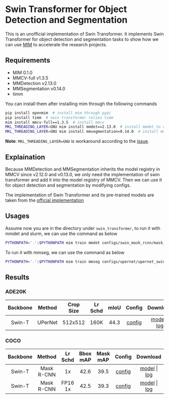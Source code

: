 # Swin Transformer for Object Detection and Segmentation

This is an unofficial implementation of Swin Transformer.
It implements Swin Transformer for object detection and segmentation tasks to show how we can use [MIM](https://github.com/open-mmlab/mim) to accelerate the research projects.

## Requirements

- MIM 0.1.0
- MMCV-full v1.3.5
- MMDetection v2.13.0
- MMSegmentation v0.14.0
- timm

You can install them after installing mim through the following commands

```bash
pip install openmim  # install mim through pypi
pip install timm  # swin transformer relies timm
mim install mmcv-full==1.3.5  # install mmcv
MKL_THREADING_LAYER=GNU mim install mmdet==2.13.0  # install mmdet to run object detection
MKL_THREADING_LAYER=GNU mim install mmsegmentation=0.14.0  # install mmseg to run semantic segmentation
```

**Note**: `MKL_THREADING_LAYER=GNU` is workaround according to the [issue](https://github.com/pytorch/pytorch/issues/37377).

## Explaination

Because MMDetection and MMSegmentation inherits the model registry in MMCV since v2.12.0 and v0.13.0, we only need the implementation of swin transformer and add it into the model registry of MMCV. Then we can use it for object detection and segmentation by modifying configs.

The implementation of Swin Transformer and its pre-trained models are taken from the [official implementation](https://github.com/microsoft/Swin-Transformer)

## Usages

Assume now you are in the directory under `swin_transformer`, to run it with mmdet and slurm, we can use the command as below

```bash
PYTHONPATH='.':$PYTHONPATH mim train mmdet configs/swin_mask_rcnn/mask_rcnn_swim-t-p4-w7_fpn_fp16_1x_coco.py --work-dir ../work_dir/mask_rcnn_swim-t-p4-w7_fpn_fp16_1x_coco.py --launcher slurm --partition $PARTITION --gpus 8 --gpus-per-node 8  --srun-args ${SRUN_ARGS}
```

To run it with mmseg, we can use the command as below

```bash
PYTHONPATH='.':$PYTHONPATH mim train mmseg configs/upernet/upernet_swin-t_512x512_160k_8x2_ade20k.py --work-dir ../work_dir/upernet_swin-t_512x512_160k_8x2_ade20k.py --launcher slurm --partition $PARTITION --gpus 8 --gpus-per-node 8 --srun-args ${SRUN_ARGS}
```


## Results

### ADE20K

| Backbone | Method | Crop Size | Lr Schd | mIoU | Config | Download |
| :---: | :---: | :---: | :---: | :---: | :---: | :---: |
| Swin-T | UPerNet | 512x512 | 160K | 44.3 | [config](/configs/swin_upernet/upernet_swin-t_512x512_160k_8x2_ade20k.py) | [model]() &#124;  [log]() |

### COCO

| Backbone | Method | Lr Schd | Bbox mAP | Mask mAP| Config | Download |
| :---: | :---: | :---: | :---: | :---: | :---: | :---: |
| Swin-T | Mask R-CNN | 1x| 42.6| 39.5 |[config](/configs/swin_mask_rcnn/mask_rcnn_swim-t-p4-w7_fpn_1x_coco.py) | [model](https://download.openmmlab.com/mim-example/swin_transformer/swin_mask_rcnn/mask_rcnn_swim-t-p4-w7_fpn_1x_coco/mask_rcnn_swim-t-p4-w7_fpn_1x_coco_20210612_135948-bf3d7aa4.pth) &#124;  [log](https://download.openmmlab.com/mim-example/swin_transformer/swin_mask_rcnn/mask_rcnn_swim-t-p4-w7_fpn_1x_coco/mask_rcnn_swim-t-p4-w7_fpn_1x_coco_20210612_135948.log.json) |
| Swin-T | Mask R-CNN | FP16 1x| 42.5|39.3 |[config](/configs/swin_mask_rcnn/mask_rcnn_swim-t-p4-w7_fpn_fp16_1x_coco.py) | [model](https://download.openmmlab.com/mim-example/swin_transformer/swin_mask_rcnn/mask_rcnn_swim-t-p4-w7_fpn_fp16_1x_coco/mask_rcnn_swim-t-p4-w7_fpn_fp16_1x_coco_20210612_135948-6434d76f.pth) &#124;  [log](https://download.openmmlab.com/mim-example/swin_transformer/swin_mask_rcnn/mask_rcnn_swim-t-p4-w7_fpn_fp16_1x_coco/mask_rcnn_swim-t-p4-w7_fpn_fp16_1x_coco_20210612_135948.log.json) |
